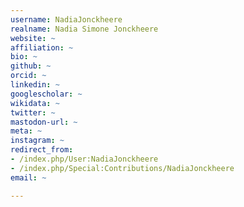 ```yaml
---
username: NadiaJonckheere
realname: Nadia Simone Jonckheere
website: ~
affiliation: ~
bio: ~
github: ~
orcid: ~
linkedin: ~
googlescholar: ~
wikidata: ~
twitter: ~
mastodon-url: ~
meta: ~
instagram: ~
redirect_from:
- /index.php/User:NadiaJonckheere
- /index.php/Special:Contributions/NadiaJonckheere
email: ~

---
```

